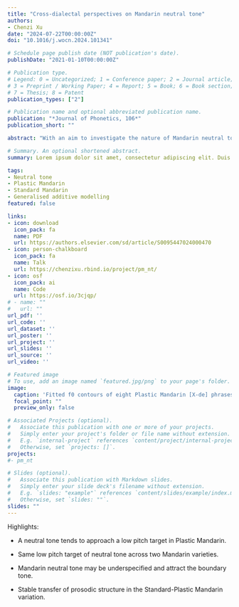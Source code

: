 ```yaml
---
title: "Cross-dialectal perspectives on Mandarin neutral tone"
authors:
- Chenzi Xu
date: "2024-07-22T00:00:00Z"
doi: "10.1016/j.wocn.2024.101341"

# Schedule page publish date (NOT publication's date).
publishDate: "2021-01-10T00:00:00Z"

# Publication type.
# Legend: 0 = Uncategorized; 1 = Conference paper; 2 = Journal article;
# 3 = Preprint / Working Paper; 4 = Report; 5 = Book; 6 = Book section;
# 7 = Thesis; 8 = Patent
publication_types: ["2"]

# Publication name and optional abbreviated publication name.
publication: "*Journal of Phonetics, 106*"
publication_short: ""

abstract: "With an aim to investigate the nature of Mandarin neutral tone through the lens of language variation and change, this study examines the pitch patterns of speech sequences containing neutral tone syllables, i.e. those that do not have any of the four canonical lexical tones and are often overlooked in prior studies of tones, in two Mandarin varieties: Standard Mandarin and Plastic Mandarin spoken in Changsha, China. Using Generalised Additive Mixed Models, the study shows (a) that f0 contours of a sequence of neutral tone syllables following various lexical tones converge in the end at a low pitch in both Mandarin varieties, and (b) that the low pitch target of neutral tone syllables tends to be the same across the two Mandarin varieties. The cross-dialectal comparison favours the phonological account that neutral tone is underlyingly underspecified and attracts the boundary tone. It suggests that the constant pitch target across two Mandarin varieties with distinct lexical tone contours may be attributed to the stable transfer of prosodic structure in the Standard-Plastic variation."

# Summary. An optional shortened abstract.
summary: Lorem ipsum dolor sit amet, consectetur adipiscing elit. Duis posuere tellus ac convallis placerat. Proin tincidunt magna sed ex sollicitudin condimentum.

tags:
- Neutral tone
- Plastic Mandarin
- Standard Mandarin
- Generalised additive modelling
featured: false

links:
- icon: download
  icon_pack: fa
  name: PDF
  url: https://authors.elsevier.com/sd/article/S0095447024000470
- icon: person-chalkboard
  icon_pack: fa
  name: Talk
  url: https://chenzixu.rbind.io/project/pm_nt/
- icon: osf
  icon_pack: ai
  name: Code
  url: https://osf.io/3cjqp/
# - name: ""
#   url: ""
url_pdf: ''
url_code: ''
url_dataset: ''
url_poster: ''
url_project: ''
url_slides: ''
url_source: ''
url_video: ''

# Featured image
# To use, add an image named `featured.jpg/png` to your page's folder. 
image:
  caption: 'Fitted f0 contours of eight Plastic Mandarin [X-de] phrases (duration: 250 ms), grouped by the vowel and tone category of the preceding syllable of *de*. The colourful shades indicate 95% pointwise confidence intervals. The dotted line at 0.0 indicates syllable boundary. The normalised time domain [-1, 0] shows f0 contours of the lexical tone syllable X and [0, 1] the neutral tone syllable *de* (in grey background).'
  focal_point: ""
  preview_only: false

# Associated Projects (optional).
#   Associate this publication with one or more of your projects.
#   Simply enter your project's folder or file name without extension.
#   E.g. `internal-project` references `content/project/internal-project/index.md`.
#   Otherwise, set `projects: []`.
projects: 
#- pm_nt

# Slides (optional).
#   Associate this publication with Markdown slides.
#   Simply enter your slide deck's filename without extension.
#   E.g. `slides: "example"` references `content/slides/example/index.md`.
#   Otherwise, set `slides: ""`.
slides: ""
---
```


Highlights:

- A neutral tone tends to approach a low pitch target in Plastic Mandarin.

- Same low pitch target of neutral tone across two Mandarin varieties.

- Mandarin neutral tone may be underspecified and attract the boundary tone.

- Stable transfer of prosodic structure in the Standard-Plastic Mandarin variation.